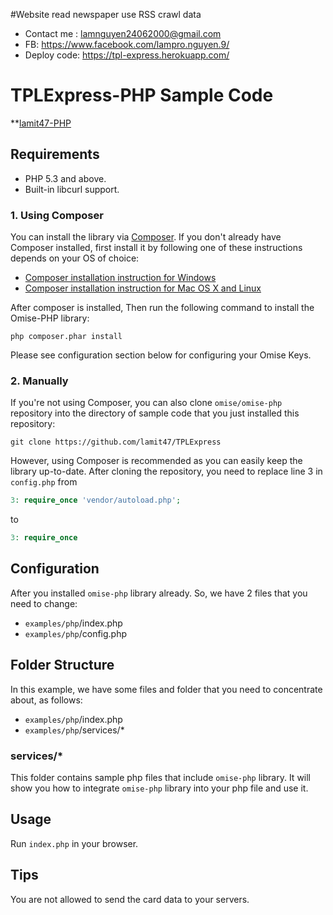 #Website read newspaper use RSS crawl data 

- Contact me : lamnguyen24062000@gmail.com
- FB: https://www.facebook.com/lampro.nguyen.9/
- Deploy code: https://tpl-express.herokuapp.com/

# TPLExpress-PHP Sample Code
**[lamit47-PHP](https://github.com/lamit47/TPLExpress**)

## Requirements
- PHP 5.3 and above.
- Built-in libcurl support.


### 1. Using Composer
You can install the library via [Composer](https://getcomposer.org/). If you don't already have Composer installed, first install it by following one of these instructions depends on your OS of choice:
* [Composer installation instruction for Windows](https://getcomposer.org/doc/00-intro.md#installation-windows)
* [Composer installation instruction for Mac OS X and Linux](https://getcomposer.org/doc/00-intro.md#installation-linux-unix-osx)

After composer is installed, Then run the following command to install the Omise-PHP library:

```
php composer.phar install
```

Please see configuration section below for configuring your Omise Keys.

### 2. Manually

If you're not using Composer, you can also clone `omise/omise-php` repository into the directory of sample code that you just installed this repository:

```
git clone https://github.com/lamit47/TPLExpress
```

However, using Composer is recommended as you can easily keep the library up-to-date. After cloning the repository, you need to replace line 3 in `config.php` from
```php
3: require_once 'vendor/autoload.php';
```

to

```php
3: require_once 
```

## Configuration
After you installed `omise-php` library already.
So, we have 2 files that you need to change:
- `examples/php`/index.php
- `examples/php`/config.php 

## Folder Structure
In this example, we have some files and folder that you need to concentrate about, as follows:
- `examples/php`/index.php
- `examples/php`/services/*

### services/*
This folder contains sample php files that include `omise-php` library. It will show you how to integrate `omise-php` library into your php file and use it.

## Usage
Run `index.php` in your browser.

## Tips
You are not allowed to send the card data to your servers.
